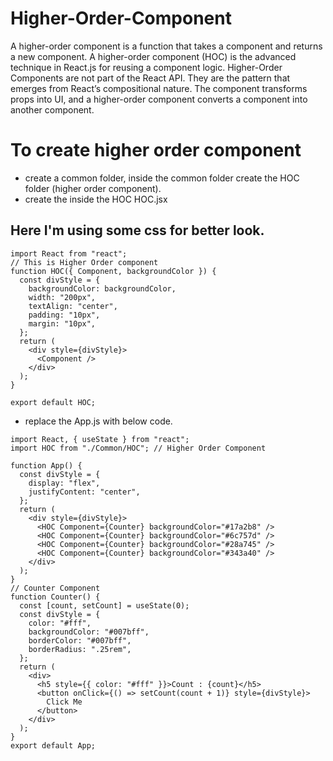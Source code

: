 # Higher-Order-Component

A higher-order component is a function that takes a component and returns a new component. A higher-order component (HOC) is the advanced technique in React.js for reusing a component logic. Higher-Order Components are not part of the React API. They are the pattern that emerges from React’s compositional nature. The component transforms props into UI, and a higher-order component converts a component into another component.

# To create higher order component

- create a common folder, inside the common folder create the HOC folder (higher order component).
- create the inside the HOC HOC.jsx

## Here I'm using some css for better look.

```
import React from "react";
// This is Higher Order component
function HOC({ Component, backgroundColor }) {
  const divStyle = {
    backgroundColor: backgroundColor,
    width: "200px",
    textAlign: "center",
    padding: "10px",
    margin: "10px",
  };
  return (
    <div style={divStyle}>
      <Component />
    </div>
  );
}

export default HOC;
```

- replace the App.js with below code.

```
import React, { useState } from "react";
import HOC from "./Common/HOC"; // Higher Order Component

function App() {
  const divStyle = {
    display: "flex",
    justifyContent: "center",
  };
  return (
    <div style={divStyle}>
      <HOC Component={Counter} backgroundColor="#17a2b8" />
      <HOC Component={Counter} backgroundColor="#6c757d" />
      <HOC Component={Counter} backgroundColor="#28a745" />
      <HOC Component={Counter} backgroundColor="#343a40" />
    </div>
  );
}
// Counter Component
function Counter() {
  const [count, setCount] = useState(0);
  const divStyle = {
    color: "#fff",
    backgroundColor: "#007bff",
    borderColor: "#007bff",
    borderRadius: ".25rem",
  };
  return (
    <div>
      <h5 style={{ color: "#fff" }}>Count : {count}</h5>
      <button onClick={() => setCount(count + 1)} style={divStyle}>
        Click Me
      </button>
    </div>
  );
}
export default App;
```
